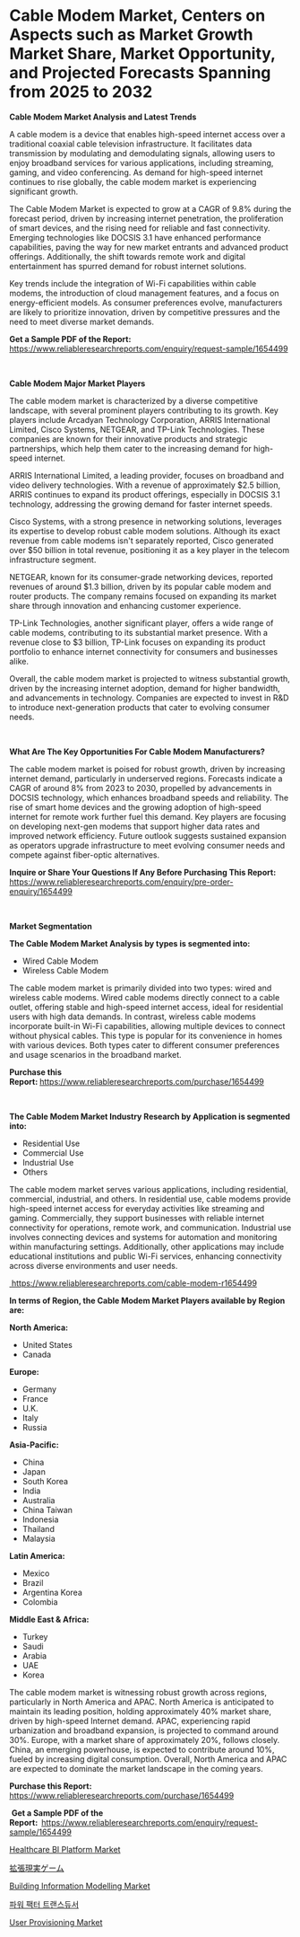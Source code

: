 <p><h1>Cable Modem Market, Centers on Aspects such as Market Growth Market Share, Market Opportunity, and Projected Forecasts Spanning from 2025 to 2032</h1></p><p><strong>Cable Modem Market Analysis and Latest Trends</strong></p>
<p><p>A cable modem is a device that enables high-speed internet access over a traditional coaxial cable television infrastructure. It facilitates data transmission by modulating and demodulating signals, allowing users to enjoy broadband services for various applications, including streaming, gaming, and video conferencing. As demand for high-speed internet continues to rise globally, the cable modem market is experiencing significant growth.</p><p>The Cable Modem Market is expected to grow at a CAGR of 9.8% during the forecast period, driven by increasing internet penetration, the proliferation of smart devices, and the rising need for reliable and fast connectivity. Emerging technologies like DOCSIS 3.1 have enhanced performance capabilities, paving the way for new market entrants and advanced product offerings. Additionally, the shift towards remote work and digital entertainment has spurred demand for robust internet solutions.</p><p>Key trends include the integration of Wi-Fi capabilities within cable modems, the introduction of cloud management features, and a focus on energy-efficient models. As consumer preferences evolve, manufacturers are likely to prioritize innovation, driven by competitive pressures and the need to meet diverse market demands.</p></p>
<p><strong>Get a Sample PDF of the Report:&nbsp;</strong> <a href="https://www.reliableresearchreports.com/enquiry/request-sample/1654499?utm_campaign=38&utm_medium=2&utm_source=Github&utm_content=ia&utm_term=08042025&utm_id=cable-modem">https://www.reliableresearchreports.com/enquiry/request-sample/1654499</a></p>
<p>&nbsp;</p>
<p><strong>Cable Modem Major Market Players</strong></p>
<p><p>The cable modem market is characterized by a diverse competitive landscape, with several prominent players contributing to its growth. Key players include Arcadyan Technology Corporation, ARRIS International Limited, Cisco Systems, NETGEAR, and TP-Link Technologies. These companies are known for their innovative products and strategic partnerships, which help them cater to the increasing demand for high-speed internet.</p><p>ARRIS International Limited, a leading provider, focuses on broadband and video delivery technologies. With a revenue of approximately $2.5 billion, ARRIS continues to expand its product offerings, especially in DOCSIS 3.1 technology, addressing the growing demand for faster internet speeds.</p><p>Cisco Systems, with a strong presence in networking solutions, leverages its expertise to develop robust cable modem solutions. Although its exact revenue from cable modems isn't separately reported, Cisco generated over $50 billion in total revenue, positioning it as a key player in the telecom infrastructure segment.</p><p>NETGEAR, known for its consumer-grade networking devices, reported revenues of around $1.3 billion, driven by its popular cable modem and router products. The company remains focused on expanding its market share through innovation and enhancing customer experience.</p><p>TP-Link Technologies, another significant player, offers a wide range of cable modems, contributing to its substantial market presence. With a revenue close to $3 billion, TP-Link focuses on expanding its product portfolio to enhance internet connectivity for consumers and businesses alike.</p><p>Overall, the cable modem market is projected to witness substantial growth, driven by the increasing internet adoption, demand for higher bandwidth, and advancements in technology. Companies are expected to invest in R&D to introduce next-generation products that cater to evolving consumer needs.</p></p>
<p>&nbsp;</p>
<p><strong>What Are The Key Opportunities For Cable Modem Manufacturers?</strong></p>
<p><p>The cable modem market is poised for robust growth, driven by increasing internet demand, particularly in underserved regions. Forecasts indicate a CAGR of around 8% from 2023 to 2030, propelled by advancements in DOCSIS technology, which enhances broadband speeds and reliability. The rise of smart home devices and the growing adoption of high-speed internet for remote work further fuel this demand. Key players are focusing on developing next-gen modems that support higher data rates and improved network efficiency. Future outlook suggests sustained expansion as operators upgrade infrastructure to meet evolving consumer needs and compete against fiber-optic alternatives.</p></p>
<p><strong>Inquire or Share Your Questions If Any Before Purchasing This Report:</strong> <a href="https://www.reliableresearchreports.com/enquiry/pre-order-enquiry/1654499?utm_campaign=38&utm_medium=2&utm_source=Github&utm_content=ia&utm_term=08042025&utm_id=cable-modem">https://www.reliableresearchreports.com/enquiry/pre-order-enquiry/1654499</a></p>
<p>&nbsp;</p>
<p><strong>Market Segmentation</strong></p>
<p><strong>The Cable Modem Market Analysis by types is segmented into:</strong></p>
<p><ul><li>Wired Cable Modem</li><li>Wireless Cable Modem</li></ul></p>
<p><p>The cable modem market is primarily divided into two types: wired and wireless cable modems. Wired cable modems directly connect to a cable outlet, offering stable and high-speed internet access, ideal for residential users with high data demands. In contrast, wireless cable modems incorporate built-in Wi-Fi capabilities, allowing multiple devices to connect without physical cables. This type is popular for its convenience in homes with various devices. Both types cater to different consumer preferences and usage scenarios in the broadband market.</p></p>
<p><strong>Purchase this Report:&nbsp;</strong><a href="https://www.reliableresearchreports.com/purchase/1654499?utm_campaign=38&utm_medium=2&utm_source=Github&utm_content=ia&utm_term=08042025&utm_id=cable-modem">https://www.reliableresearchreports.com/purchase/1654499</a></p>
<p>&nbsp;</p>
<p><strong>The Cable Modem Market Industry Research by Application is segmented into:</strong></p>
<p><ul><li>Residential Use</li><li>Commercial Use</li><li>Industrial Use</li><li>Others</li></ul></p>
<p><p>The cable modem market serves various applications, including residential, commercial, industrial, and others. In residential use, cable modems provide high-speed internet access for everyday activities like streaming and gaming. Commercially, they support businesses with reliable internet connectivity for operations, remote work, and communication. Industrial use involves connecting devices and systems for automation and monitoring within manufacturing settings. Additionally, other applications may include educational institutions and public Wi-Fi services, enhancing connectivity across diverse environments and user needs.</p></p>
<p><a href="https://www.reliableresearchreports.com/cable-modem-r1654499?utm_campaign=38&utm_medium=2&utm_source=Github&utm_content=ia&utm_term=08042025&utm_id=cable-modem">&nbsp;https://www.reliableresearchreports.com/cable-modem-r1654499</a></p>
<p><strong>In terms of Region, the Cable Modem Market Players available by Region are:</strong></p>
<p>
    <p> <strong> North America: </strong>
        <ul>
            <li>United States</li>
            <li>Canada</li>
        </ul>
        </p> 
    <p> <strong> Europe: </strong>
        <ul>
            <li>Germany</li>
            <li>France</li>
            <li>U.K.</li>
            <li>Italy</li>
            <li>Russia</li>
        </ul>
        </p> 
    <p> <strong> Asia-Pacific: </strong>
        <ul>
            <li>China</li>
            <li>Japan</li>
            <li>South Korea</li>
            <li>India</li>
            <li>Australia</li>
            <li>China Taiwan</li>
            <li>Indonesia</li>
            <li>Thailand</li>
            <li>Malaysia</li>
        </ul>
        </p> 
    <p> <strong> Latin America: </strong>
        <ul>
            <li>Mexico</li>
            <li>Brazil</li>
            <li>Argentina Korea</li>
            <li>Colombia</li>
        </ul>
        </p> 
    <p> <strong> Middle East & Africa: </strong>
        <ul>
            <li>Turkey</li>
            <li>Saudi</li>
            <li>Arabia</li>
            <li>UAE</li>
            <li>Korea</li>
        </ul>
    </p>
    </p>
<p><p>The cable modem market is witnessing robust growth across regions, particularly in North America and APAC. North America is anticipated to maintain its leading position, holding approximately 40% market share, driven by high-speed Internet demand. APAC, experiencing rapid urbanization and broadband expansion, is projected to command around 30%. Europe, with a market share of approximately 20%, follows closely. China, an emerging powerhouse, is expected to contribute around 10%, fueled by increasing digital consumption. Overall, North America and APAC are expected to dominate the market landscape in the coming years.</p></p>
<p><strong>Purchase this Report: </strong><a href="https://www.reliableresearchreports.com/purchase/1654499?utm_campaign=38&utm_medium=2&utm_source=Github&utm_content=ia&utm_term=08042025&utm_id=cable-modem">https://www.reliableresearchreports.com/purchase/1654499</a></p>
<p>&nbsp;<strong>Get a Sample PDF of the Report:&nbsp;&nbsp;</strong><a href="https://www.reliableresearchreports.com/enquiry/request-sample/1654499?utm_campaign=38&utm_medium=2&utm_source=Github&utm_content=ia&utm_term=08042025&utm_id=cable-modem">https://www.reliableresearchreports.com/enquiry/request-sample/1654499</a></p>
<p><strong></strong></p>
<p><p><a href="https://github.com/gummaarmel83/Market-Research-Report-List-1/blob/main/healthcare-bi-platform-market.md?utm_campaign=38&utm_medium=2&utm_source=Github&utm_content=ia&utm_term=08042025&utm_id=cable-modem">Healthcare BI Platform Market</a></p><p><a href="https://github.com/mohamedbakry57/Market-Research-Report-List-7/blob/main/987128652816.md?utm_campaign=38&utm_medium=2&utm_source=Github&utm_content=ia&utm_term=08042025&utm_id=cable-modem">拡張現実ゲーム</a></p><p><a href="https://github.com/widlerumland/Market-Research-Report-List-1/blob/main/building-information-modelling-market.md?utm_campaign=38&utm_medium=2&utm_source=Github&utm_content=ia&utm_term=08042025&utm_id=cable-modem">Building Information Modelling Market</a></p><p><a href="https://github.com/laholand/Market-Research-Report-List-7/blob/main/383177753313.md?utm_campaign=38&utm_medium=2&utm_source=Github&utm_content=ia&utm_term=08042025&utm_id=cable-modem">파워 팩터 트랜스듀서</a></p><p><a href="https://github.com/uldularido/Market-Research-Report-List-1/blob/main/user-provisioning-market.md?utm_campaign=38&utm_medium=2&utm_source=Github&utm_content=ia&utm_term=08042025&utm_id=cable-modem">User Provisioning Market</a></p></p>